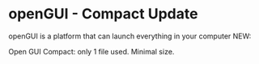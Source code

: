 # openGUI - Compact Update
openGUI is a platform that can launch everything in your computer
NEW:

  Open GUI Compact: only 1 file used. Minimal size.
